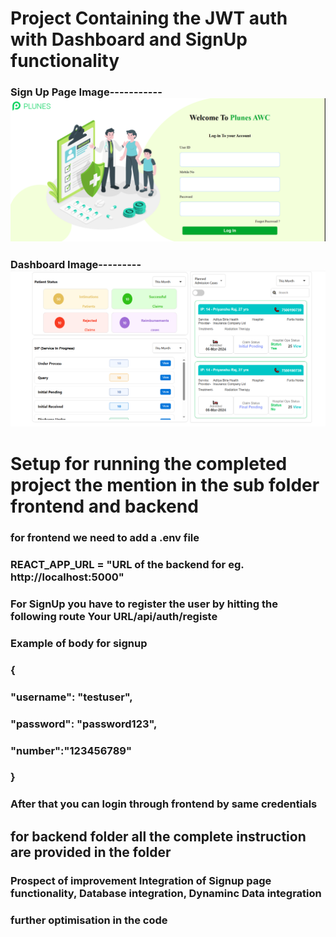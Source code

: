 # Project Containing the JWT auth with Dashboard and SignUp functionality
### Sign Up Page Image-----------![alt text](image-1.png)
### Dashboard Image--------- ![alt text](image.png)

# Setup for running the completed project the mention in the sub folder frontend and backend
### for frontend we need to add a .env file
### REACT_APP_URL = "URL of the backend for eg. http://localhost:5000"
### For SignUp you have to register the user by hitting the following route    Your URL/api/auth/registe
### Example of body for signup 
  ### {
  ### "username": "testuser",
  ### "password": "password123",
  ### "number":"123456789"
   ### }
### After that you can login through frontend by same credentials

## for backend folder all the complete instruction are provided in the folder


### Prospect of improvement Integration of Signup page functionality, Database integration, Dynaminc Data integration
### further optimisation in the code




    